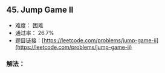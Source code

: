 ## 45. Jump Game II


- 难度： 困难
- 通过率： 26.7%
- 题目链接：[https://leetcode.com/problems/jump-game-ii](https://leetcode.com/problems/jump-game-ii)



### 解法：
